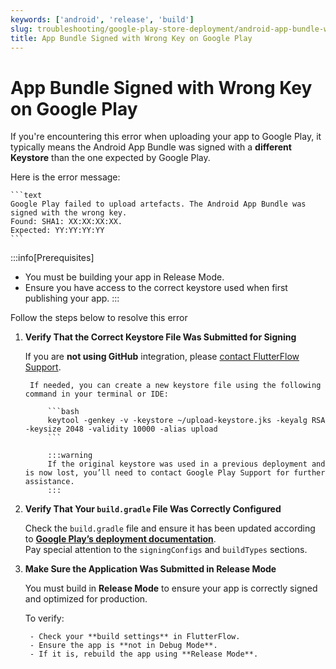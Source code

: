 ```yaml
---
keywords: ['android', 'release', 'build']
slug: troubleshooting/google-play-store-deployment/android-app-bundle-wrong-key-error
title: App Bundle Signed with Wrong Key on Google Play
---
```


# App Bundle Signed with Wrong Key on Google Play

If you're encountering this error when uploading your app to Google Play, it typically means the Android App Bundle was signed with a **different Keystore** than the one expected by Google Play.

Here is the error message:

    ```text
    Google Play failed to upload artefacts. The Android App Bundle was signed with the wrong key.
    Found: SHA1: XX:XX:XX:XX.
    Expected: YY:YY:YY:YY
    ```

:::info[Prerequisites]
- You must be building your app in Release Mode.
- Ensure you have access to the correct keystore used when first publishing your app.
:::

Follow the steps below to resolve this error

1. **Verify That the Correct Keystore File Was Submitted for Signing**

    If you are **not using GitHub** integration, please [contact FlutterFlow Support](mailto:support@flutterflow.io).

        If needed, you can create a new keystore file using the following command in your terminal or IDE:

            ```bash
            keytool -genkey -v -keystore ~/upload-keystore.jks -keyalg RSA -keysize 2048 -validity 10000 -alias upload
            ```

            :::warning
            If the original keystore was used in a previous deployment and is now lost, you’ll need to contact Google Play Support for further assistance.
            :::

2. **Verify That Your `build.gradle` File Was Correctly Configured**

    Check the `build.gradle` file and ensure it has been updated according to **[Google Play’s deployment documentation](https://developer.android.com/studio/publish/app-signing#sign-apk)**.  
Pay special attention to the `signingConfigs` and `buildTypes` sections.

3. **Make Sure the Application Was Submitted in Release Mode**

    You must build in **Release Mode** to ensure your app is correctly signed and optimized for production.

    To verify:

        - Check your **build settings** in FlutterFlow.
        - Ensure the app is **not in Debug Mode**.
        - If it is, rebuild the app using **Release Mode**.